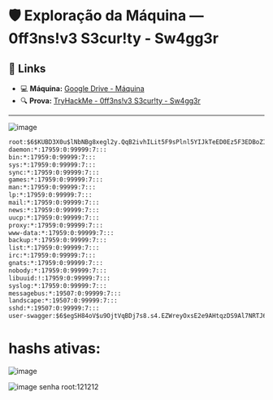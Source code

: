 # 🛡️ Exploração da Máquina — 0ff3ns!v3 S3cur!ty - Sw4gg3r

## 🔗 Links

- 💻 **Máquina:** [Google Drive - Máquina](https://drive.google.com/file/d/1XsuWUulDDdktnV6fpPgRIH172iASvVmz/view)
- 🔍 **Prova:** [TryHackMe - 0ff3ns!v3 S3cur!ty - Sw4gg3r](https://tryhackme.com/room/0ff3nsv3s3curtysw4gg3r)

---
![image](https://github.com/user-attachments/assets/e805e653-7528-44a8-990e-6910d8a36018)
```txt
root:$6$KUBD3X0u$lNbNBg8xegl2y.QqB2ivhILit5F9sPlnl5YIJkTeED0Ez5F3EDBoZIkMExQqB4J4tIr4HyCctpVoQLGaBjO/r/:19508:0:99999:7:::
daemon:*:17959:0:99999:7:::
bin:*:17959:0:99999:7:::
sys:*:17959:0:99999:7:::
sync:*:17959:0:99999:7:::
games:*:17959:0:99999:7:::
man:*:17959:0:99999:7:::
lp:*:17959:0:99999:7:::
mail:*:17959:0:99999:7:::
news:*:17959:0:99999:7:::
uucp:*:17959:0:99999:7:::
proxy:*:17959:0:99999:7:::
www-data:*:17959:0:99999:7:::
backup:*:17959:0:99999:7:::
list:*:17959:0:99999:7:::
irc:*:17959:0:99999:7:::
gnats:*:17959:0:99999:7:::
nobody:*:17959:0:99999:7:::
libuuid:!:17959:0:99999:7:::
syslog:*:17959:0:99999:7:::
messagebus:*:19507:0:99999:7:::
landscape:*:19507:0:99999:7:::
sshd:*:19507:0:99999:7:::
user-swagger:$6$egSH84oV$u9OjtVqBDj7s8.s4.EZWreyOxsE2e9AHtqzDS9Al7NRTJ64m1mTdiyQQEDQclqfqmcVBopj4gPq1h0U.O6R3i0:19508:0:99999:7:::```
```
# hashs ativas:
![image](https://github.com/user-attachments/assets/62c10671-6756-4158-a0af-bf49190a6969)

![image](https://github.com/user-attachments/assets/21c6a4bc-f00d-49fa-8d11-dbef3e5f1cfc)
senha root:121212

